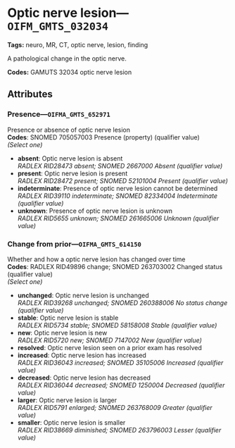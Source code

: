 # Optic nerve lesion—`OIFM_GMTS_032034`

**Tags:** neuro, MR, CT, optic nerve, lesion, finding

A pathological change in the optic nerve.

**Codes:** GAMUTS 32034 optic nerve lesion

## Attributes

### Presence—`OIFMA_GMTS_652971`

Presence or absence of optic nerve lesion  
**Codes**: SNOMED 705057003 Presence (property) (qualifier value)  
*(Select one)*

- **absent**: Optic nerve lesion is absent  
_RADLEX RID28473 absent; SNOMED 2667000 Absent (qualifier value)_
- **present**: Optic nerve lesion is present  
_RADLEX RID28472 present; SNOMED 52101004 Present (qualifier value)_
- **indeterminate**: Presence of optic nerve lesion cannot be determined  
_RADLEX RID39110 indeterminate; SNOMED 82334004 Indeterminate (qualifier value)_
- **unknown**: Presence of optic nerve lesion is unknown  
_RADLEX RID5655 unknown; SNOMED 261665006 Unknown (qualifier value)_

### Change from prior—`OIFMA_GMTS_614150`

Whether and how a optic nerve lesion has changed over time  
**Codes**: RADLEX RID49896 change; SNOMED 263703002 Changed status (qualifier value)  
*(Select one)*

- **unchanged**: Optic nerve lesion is unchanged  
_RADLEX RID39268 unchanged; SNOMED 260388006 No status change (qualifier value)_
- **stable**: Optic nerve lesion is stable  
_RADLEX RID5734 stable; SNOMED 58158008 Stable (qualifier value)_
- **new**: Optic nerve lesion is new  
_RADLEX RID5720 new; SNOMED 7147002 New (qualifier value)_
- **resolved**: Optic nerve lesion seen on a prior exam has resolved  
- **increased**: Optic nerve lesion has increased  
_RADLEX RID36043 increased; SNOMED 35105006 Increased (qualifier value)_
- **decreased**: Optic nerve lesion has decreased  
_RADLEX RID36044 decreased; SNOMED 1250004 Decreased (qualifier value)_
- **larger**: Optic nerve lesion is larger  
_RADLEX RID5791 enlarged; SNOMED 263768009 Greater (qualifier value)_
- **smaller**: Optic nerve lesion is smaller  
_RADLEX RID38669 diminished; SNOMED 263796003 Lesser (qualifier value)_